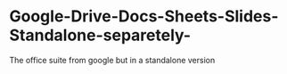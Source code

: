 # Google-Drive-Docs-Sheets-Slides-Standalone-separetely-
The office suite from google but in a standalone version
